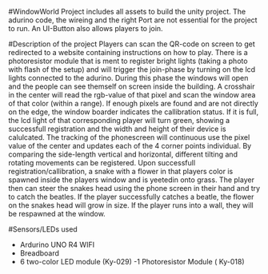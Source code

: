 #WindowWorld
Project includes all assets to build the unity project. The adurino code, the wireing and the right Port are not essential for the project to run. An UI-Button also allows players to join.

#Description of the project
Players can scan the QR-code on screen to get redirected to a website containing instructions on how to play. There is a photoresistor module that is ment to register bright lights (taking a photo with flash of the setup) and will trigger the join-phase by turning on the lcd lights connected to the adurino. During this phase the windows will open and the people can see themself on screen inside the building. A crosshair in the center will read the rgb-value of that pixel and scan the window area of that color (within a range). If enough pixels are found and are not directly on the edge, the window boarder indicates the callibration status. If it is full, the lcd light of that corresponding player will turn green, showing a successfull registration and the width and height of their device is calulcated. The tracking of the phonescreen will continuous use the pixel value of the center and updates each of the 4 corner points individual. By comparing the side-length vertical and horizontal, different tilting and rotating movements can be registered.
Upon successfull registration/callibration, a snake with a flower in that players color is spawned inside the players window and is yeetedin onto grass. The player then can steer the snakes head using the phone screen in their hand and try to catch the beatles. If the player successfully catches a beatle, the flower on the snakes head will grow in size.
If the player runs into a wall, they will be respawned at the window.

 
#Sensors/LEDs used
 - Ardurino UNO R4 WIFI
 - Breadboard
 - 6 two-color LED module (Ky-029)
 -1 Photoresistor Module ( Ky-018)

